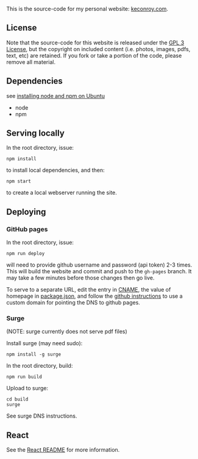 This is the source-code for my personal website: [keconroy.com](http://www.keconroy.com).

## License

Note that the source-code for this website is released under the [GPL 3 License](./LICENSE), but the copyright on included content (i.e. photos, images, pdfs, text, etc) are retained.  If you fork or take a portion of the code, please remove all material.


## Dependencies

see [installing node and npm on Ubuntu](https://tecadmin.net/install-latest-nodejs-npm-on-ubuntu/)

  * node
  * npm


## Serving locally

In the root directory, issue:

```
npm install
```

to install local dependencies, and then:

```
npm start
```

to create a local webserver running the site.


## Deploying

### GitHub pages

In the root directory, issue:

```
npm run deploy
```

will need to provide github username and password (api token) 2-3 times.  This
will build the website and commit and push to the `gh-pages` branch.  It may take
a few minutes before those changes then go live.


To serve to a separate URL, edit the entry in [CNAME](./public/CNAME), the value of homepage in [package.json](./package.json), and follow the [github instructions](https://help.github.com/articles/using-a-custom-domain-with-github-pages/) to use a custom domain for pointing the DNS to github pages. 

### Surge

(NOTE: surge currently does not serve pdf files)

Install surge (may need sudo):

```
npm install -g surge
```

In the root directory, build:

```
npm run build
```

Upload to surge:
```
cd build
surge
```

See surge DNS instructions.

## React

See the [React README](README_REACT.md) for more information.
